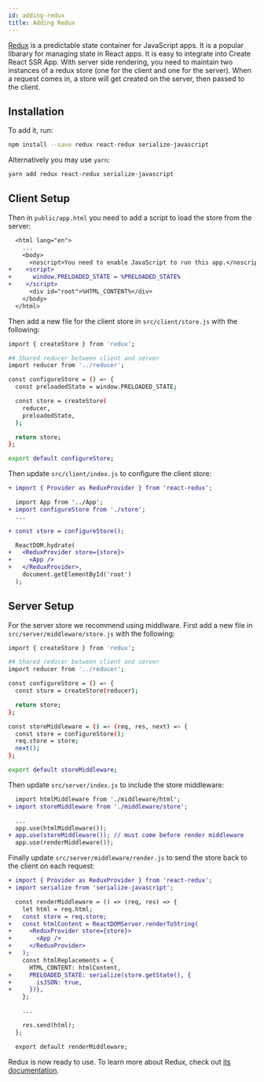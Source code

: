 ```yaml
---
id: adding-redux
title: Adding Redux
---
```


[Redux](https://redux.js.org/) is a predictable state container for JavaScript apps. It is a popular libarary for managing state in React apps. It is easy to integrate into Create React SSR App. With server side rendering, you need to maintain two instances of a redux store (one for the client and one for the server). When a request comes in, a store will get created on the server, then passed to the client.

## Installation

To add it, run:

```sh
npm install --save redux react-redux serialize-javascript
```

Alternatively you may use `yarn`:

```sh
yarn add redux react-redux serialize-javascript
```

## Client Setup

Then in `public/app.html` you need to add a script to load the store from the server:

```diff
  <html lang="en">
    ...
    <body>
      <noscript>You need to enable JavaScript to run this app.</noscript>
+    <script>
+      window.PRELOADED_STATE = %PRELOADED_STATE%
+    </script>
      <div id="root">%HTML_CONTENT%</div>
    </body>
  </html>
```

Then add a new file for the client store in `src/client/store.js` with the following:

```sh
import { createStore } from 'redux';

## Shared reducer between client and server
import reducer from '../reducer';

const configureStore = () => {
  const preloadedState = window.PRELOADED_STATE;

  const store = createStore(
    reducer,
    preloadedState,
  );

  return store;
};

export default configureStore;
```

Then update `src/client/index.js` to configure the client store:

```diff
+ import { Provider as ReduxProvider } from 'react-redux';

  import App from '../App';
+ import configureStore from './store';
  ...

+ const store = configureStore();

  ReactDOM.hydrate(
+   <ReduxProvider store={store}>
+     <App />
+   </ReduxProvider>,
    document.getElementById('root')
  );
```

## Server Setup

For the server store we recommend using middlware. First add a new file in `src/server/middleware/store.js` with the following:

```sh
import { createStore } from 'redux';

## Shared reducer between client and server
import reducer from '../reducer';

const configureStore = () => {
  const store = createStore(reducer);

  return store;
};

const storeMiddleware = () => (req, res, next) => {
  const store = configureStore();
  req.store = store;
  next();
};

export default storeMiddleware;
```

Then update `src/server/index.js` to include the store middleware:

```diff
  import htmlMiddleware from './middleware/html';
+ import storeMiddleware from './middleware/store';

  ...
  app.use(htmlMiddleware());
+ app.use(storeMiddleware()); // must come before render middleware
  app.use(renderMiddleware());
```

Finally update `src/server/middleware/render.js` to send the store back to the client on each request:

```diff
+ import { Provider as ReduxProvider } from 'react-redux';
+ import serialize from 'serialize-javascript';

  const renderMiddleware = () => (req, res) => {
    let html = req.html;
+   const store = req.store;
+   const htmlContent = ReactDOMServer.renderToString(
+     <ReduxProvider store={store}>
+       <App />
+     </ReduxProvider>
+   );
    const htmlReplacements = {
      HTML_CONTENT: htmlContent,
+     PRELOADED_STATE: serialize(store.getState(), {
+       isJSON: true,
+     })},
    };

    ...

    res.send(html);
  };

  export default renderMiddleware;
```

Redux is now ready to use. To learn more about Redux, check out [its documentation](https://reacttraining.com/react-router/web/).
